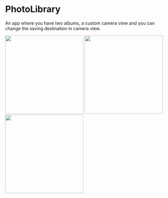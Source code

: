 # PhotoLibrary

An app where you have two albums, a custom camera view and you can change the saving destination in camera view.

<img src="https://user-images.githubusercontent.com/75501963/125633152-1e77381a-78c5-429b-83ba-1eca94b058ab.PNG" height="250">

<img src="https://user-images.githubusercontent.com/75501963/125633160-ccac2df0-3f85-4efc-b837-f25380100763.PNG" height="250">

<img src="https://user-images.githubusercontent.com/75501963/125633170-95dc9a8b-05ae-433e-9621-ad3dde91a1b6.PNG" height="250">

